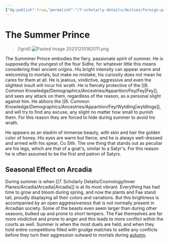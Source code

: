 ```yaml
---
{"dg-publish":true,"permalink":"/7-scholarly-details/deities/foreign-pantheons/the-fey-sidhe/the-summer-prince/"}
---
```


# The Summer Prince

>[!grid]
>![Pasted image 20231210182011.png](/img/user/x.%20Assets/Attachments/Pasted%20image%2020231210182011.png)

The Summmer Prince embodies the fiery, passionate spirit of summer. He is supposedly the youngest of the four Sidhe, for whatever little this means considering their ancient origins. His bright intensity can appear warm and welcoming to mortals, but make no mistake, his curiosity does not mean he cares for them at all. He is jealous, vindictive, aggressive and even the slightest insult will incur his wrath. He is fiercely protective of the [[6. Common Knowledge/Demographics/Ancestries/Apparition/Fey/Fey\|Fey]], and sees any attack on them, regardless of the reason, as a personal slight against him. He abhors the [[6. Common Knowledge/Demographics/Ancestries/Apparition/Fey/Wyldling\|wyldlings]], and will try to find any excuse, any slight no matter how small to punish them. For this reason they are forced to hide during summer to avoid his wrath.

He appears as an eladrin of immense beauty, with skin and hair the golden color of honey. His eyes are warm but fierce, and he is always well-dressed and armed with his spear, Cu Sìth. The one thing that stands out as peculiar are his legs, which are that of a goat's, similar to a Satyr's. For this reason he is often assumed to be the first and patron of Satyrs.

## Seasonal Effect on Arcadia 

During summer is when [[7. Scholarly Details/Cosmology/Inner Planes/Arcadia/Arcadia\|Arcadia]] is at its most vibrant. Everything has had time to grow and bloom during spring, and now the plants and Fae stand tall, proudly displaying all their colors and variations. But this brightness is accompanied by an open aggressiveness that is not normally present in Arcadian society. Some of the beasts even seem larger than during other seasons, bulked up and prone to short tempers. The Fae themselves are far more vindictive and prone to anger and this leads to more conflict within the courts as well. Summer is when the most duels are held, and when they hold entire competitions filled with grudge matches to settle any conflicts before they turn their aggression outward to mortals during [autumn](https://www.worldanvil.com/w/levantis-vastus/a/fiacha2C-the-autumn-huntress-person).